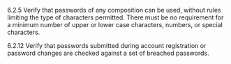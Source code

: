 6.2.5 Verify that passwords of any composition can be used, without rules limiting
the type of characters permitted. There must be no requirement for a
minimum number of upper or lower case characters, numbers, or special
characters.

6.2.12 Verify that passwords submitted during account registration or password
changes are checked against a set of breached passwords.